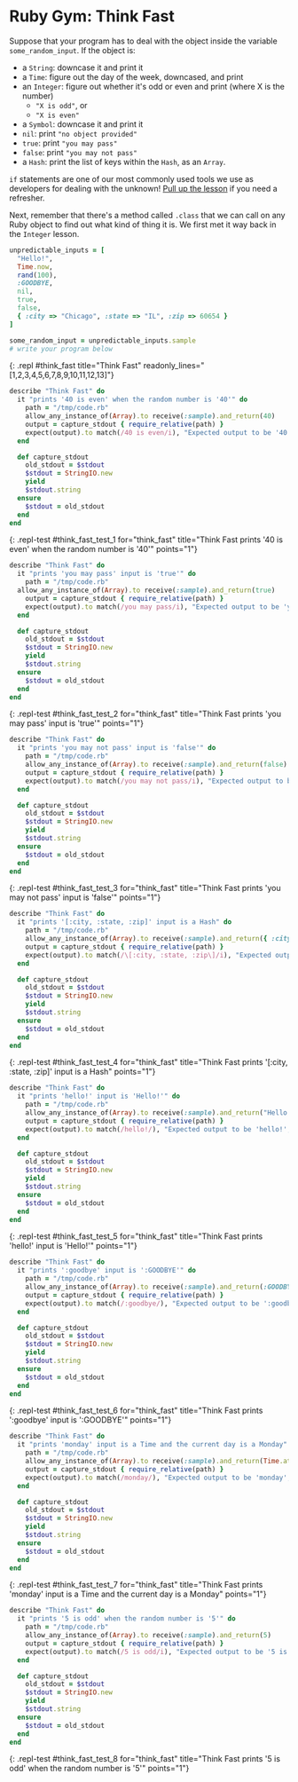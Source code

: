 # Ruby Gym: Think Fast

Suppose that your program has to deal with the object inside the variable `some_random_input`. If the object is:

* a `String`: downcase it and print it
* a `Time`: figure out the day of the week, downcased, and print
* an `Integer`: figure out whether it's odd or even and print (where X is the number)
    * `"X is odd"`, or
    * `"X is even"`
* a `Symbol`: downcase it and print it
* `nil`: print `"no object provided"`
* `true`: print `"you may pass"`
* `false`: print `"you may not pass"`
* a `Hash`: print the list of keys within the `Hash`, as an `Array`.

`if` statements are one of our most commonly used tools we use as developers for dealing with the unknown! [Pull up the lesson](https://learn.firstdraft.com/lessons/74-ruby-intro-conditionals) if you need a refresher.

Next, remember that there's a method called `.class` that we can call on any Ruby object to find out what kind of thing it is. We first met it way back in the `Integer` lesson.

```ruby
unpredictable_inputs = [
  "Hello!",
  Time.now,
  rand(100),
  :GOODBYE,
  nil,
  true,
  false,
  { :city => "Chicago", :state => "IL", :zip => 60654 }
]

some_random_input = unpredictable_inputs.sample
# write your program below
```
{: .repl #think_fast title="Think Fast" readonly_lines="[1,2,3,4,5,6,7,8,9,10,11,12,13]"}


```ruby
describe "Think Fast" do
  it "prints '40 is even' when the random number is '40'" do
    path = "/tmp/code.rb"
    allow_any_instance_of(Array).to receive(:sample).and_return(40)
    output = capture_stdout { require_relative(path) }
    expect(output).to match(/40 is even/i), "Expected output to be '40 is even', but was '#{output}'."
  end

  def capture_stdout
    old_stdout = $stdout
    $stdout = StringIO.new
    yield
    $stdout.string
  ensure
    $stdout = old_stdout
  end
end
```
{: .repl-test #think_fast_test_1 for="think_fast" title="Think Fast prints '40 is even' when the random number is '40'" points="1"}


```ruby
describe "Think Fast" do
  it "prints 'you may pass' input is 'true'" do
    path = "/tmp/code.rb"
  allow_any_instance_of(Array).to receive(:sample).and_return(true)
    output = capture_stdout { require_relative(path) }
    expect(output).to match(/you may pass/i), "Expected output to be 'you may pass', but was '#{output}'."
  end

  def capture_stdout
    old_stdout = $stdout
    $stdout = StringIO.new
    yield
    $stdout.string
  ensure
    $stdout = old_stdout
  end
end
```
{: .repl-test #think_fast_test_2 for="think_fast" title="Think Fast prints 'you may pass' input is 'true'" points="1"}


```ruby
describe "Think Fast" do
  it "prints 'you may not pass' input is 'false'" do
    path = "/tmp/code.rb"
    allow_any_instance_of(Array).to receive(:sample).and_return(false)
    output = capture_stdout { require_relative(path) }
    expect(output).to match(/you may not pass/i), "Expected output to be 'you may not pass', but was '#{output}'."
  end

  def capture_stdout
    old_stdout = $stdout
    $stdout = StringIO.new
    yield
    $stdout.string
  ensure
    $stdout = old_stdout
  end
end
```
{: .repl-test #think_fast_test_3 for="think_fast" title="Think Fast prints 'you may not pass' input is 'false'" points="1"}


```ruby
describe "Think Fast" do
  it "prints '[:city, :state, :zip]' input is a Hash" do
    path = "/tmp/code.rb"
    allow_any_instance_of(Array).to receive(:sample).and_return({ :city => "Chicago", :state => "IL", :zip => 60654 })
    output = capture_stdout { require_relative(path) }
    expect(output).to match(/\[:city, :state, :zip\]/i), "Expected output to be '[:city, :state, :zip]', but was '#{output}'."
  end

  def capture_stdout
    old_stdout = $stdout
    $stdout = StringIO.new
    yield
    $stdout.string
  ensure
    $stdout = old_stdout
  end
end
```
{: .repl-test #think_fast_test_4 for="think_fast" title="Think Fast prints '[:city, :state, :zip]' input is a Hash" points="1"}


```ruby
describe "Think Fast" do
  it "prints 'hello!' input is 'Hello!'" do
    path = "/tmp/code.rb"
    allow_any_instance_of(Array).to receive(:sample).and_return("Hello!")
    output = capture_stdout { require_relative(path) }
    expect(output).to match(/hello!/), "Expected output to be 'hello!', but was '#{output}'."
  end

  def capture_stdout
    old_stdout = $stdout
    $stdout = StringIO.new
    yield
    $stdout.string
  ensure
    $stdout = old_stdout
  end
end
```
{: .repl-test #think_fast_test_5 for="think_fast" title="Think Fast prints 'hello!' input is 'Hello!'" points="1"}


```ruby
describe "Think Fast" do
  it "prints ':goodbye' input is ':GOODBYE'" do
    path = "/tmp/code.rb"
    allow_any_instance_of(Array).to receive(:sample).and_return(:GOODBYE)
    output = capture_stdout { require_relative(path) }
    expect(output).to match(/:goodbye/), "Expected output to be ':goodbye', but was '#{output}'."
  end

  def capture_stdout
    old_stdout = $stdout
    $stdout = StringIO.new
    yield
    $stdout.string
  ensure
    $stdout = old_stdout
  end
end
```
{: .repl-test #think_fast_test_6 for="think_fast" title="Think Fast prints ':goodbye' input is ':GOODBYE'" points="1"}


```ruby
describe "Think Fast" do
  it "prints 'monday' input is a Time and the current day is a Monday" do
    path = "/tmp/code.rb"
    allow_any_instance_of(Array).to receive(:sample).and_return(Time.at(1594669445))
    output = capture_stdout { require_relative(path) }
    expect(output).to match(/monday/), "Expected output to be 'monday', but was '#{output}'."
  end

  def capture_stdout
    old_stdout = $stdout
    $stdout = StringIO.new
    yield
    $stdout.string
  ensure
    $stdout = old_stdout
  end
end
```
{: .repl-test #think_fast_test_7 for="think_fast" title="Think Fast prints 'monday' input is a Time and the current day is a Monday" points="1"}


```ruby
describe "Think Fast" do
  it "prints '5 is odd' when the random number is '5'" do
    path = "/tmp/code.rb"
    allow_any_instance_of(Array).to receive(:sample).and_return(5)
    output = capture_stdout { require_relative(path) }
    expect(output).to match(/5 is odd/i), "Expected output to be '5 is odd', but was '#{output}'."
  end

  def capture_stdout
    old_stdout = $stdout
    $stdout = StringIO.new
    yield
    $stdout.string
  ensure
    $stdout = old_stdout
  end
end
```
{: .repl-test #think_fast_test_8 for="think_fast" title="Think Fast prints '5 is odd' when the random number is '5'" points="1"}
